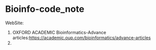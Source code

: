 # Bioinfo-code_note
WebSite:
1. OXFORD ACADEMIC Bioinformatics-Advance articles:https://academic.oup.com/bioinformatics/advance-articles
2. 
